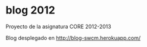 blog 2012
=========

Proyecto de la asignatura CORE 2012-2013

Blog desplegado en http://blog-swcm.herokuapp.com/
